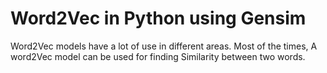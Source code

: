 # Word2Vec in Python using Gensim
Word2Vec models have a lot of use in different areas. Most of the times, A word2Vec model can be used for finding Similarity between two words. 

